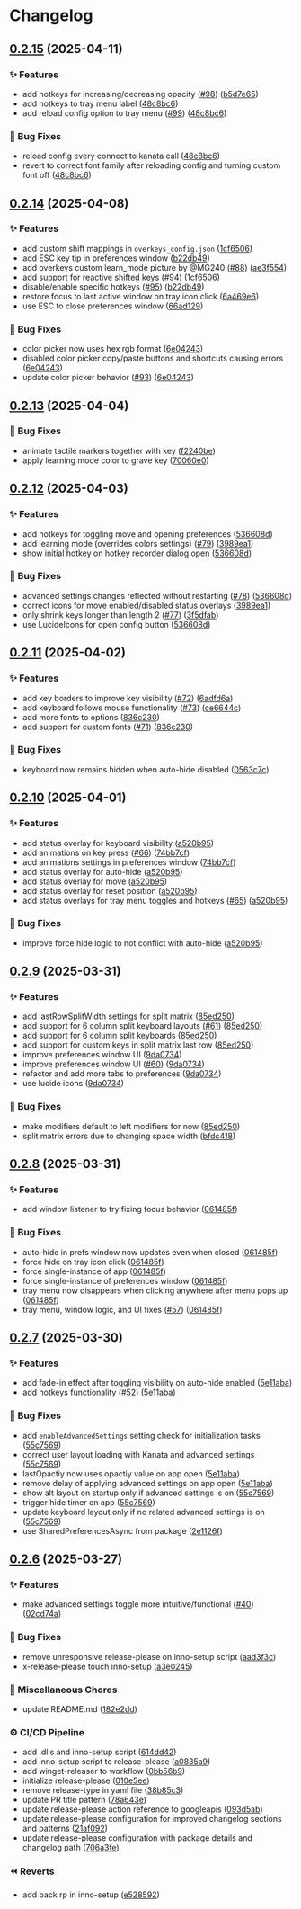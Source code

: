 # Changelog

## [0.2.15](https://github.com/conventoangelo/OverKeys/compare/v0.2.14...v0.2.15) (2025-04-11)


### ✨ Features

* add hotkeys for increasing/decreasing opacity ([#98](https://github.com/conventoangelo/OverKeys/issues/98)) ([b5d7e65](https://github.com/conventoangelo/OverKeys/commit/b5d7e65847deeec79b3a21114f7e5096b2a4b08f))
* add hotkeys to tray menu label ([48c8bc6](https://github.com/conventoangelo/OverKeys/commit/48c8bc604875f43d5630eea0e3d1e3e6ed70acfa))
* add reload config option to tray menu ([#99](https://github.com/conventoangelo/OverKeys/issues/99)) ([48c8bc6](https://github.com/conventoangelo/OverKeys/commit/48c8bc604875f43d5630eea0e3d1e3e6ed70acfa))


### 🐛 Bug Fixes

* reload config every connect to kanata call ([48c8bc6](https://github.com/conventoangelo/OverKeys/commit/48c8bc604875f43d5630eea0e3d1e3e6ed70acfa))
* revert to correct font family after reloading config and turning custom font off ([48c8bc6](https://github.com/conventoangelo/OverKeys/commit/48c8bc604875f43d5630eea0e3d1e3e6ed70acfa))

## [0.2.14](https://github.com/conventoangelo/OverKeys/compare/v0.2.13...v0.2.14) (2025-04-08)


### ✨ Features

* add custom shift mappings in `overkeys_config.json` ([1cf6506](https://github.com/conventoangelo/OverKeys/commit/1cf6506d7758cd77edf3a0d6d1bb24ffa91a33c7))
* add ESC key tip in preferences window ([b22db49](https://github.com/conventoangelo/OverKeys/commit/b22db494cd249bb390e745e666ac7ef92e52b02c))
* add overkeys custom learn_mode picture by @MG240 ([#88](https://github.com/conventoangelo/OverKeys/issues/88)) ([ae3f554](https://github.com/conventoangelo/OverKeys/commit/ae3f554e6ef4263e35c4a63b96fcd6cc2ff7bb6f))
* add support for reactive shifted keys ([#94](https://github.com/conventoangelo/OverKeys/issues/94)) ([1cf6506](https://github.com/conventoangelo/OverKeys/commit/1cf6506d7758cd77edf3a0d6d1bb24ffa91a33c7))
* disable/enable specific hotkeys ([#95](https://github.com/conventoangelo/OverKeys/issues/95)) ([b22db49](https://github.com/conventoangelo/OverKeys/commit/b22db494cd249bb390e745e666ac7ef92e52b02c))
* restore focus to last active window on tray icon click ([6a469e6](https://github.com/conventoangelo/OverKeys/commit/6a469e6ddfe231ed1ca59243c02744c20987fe7b))
* use ESC to close preferences window ([66ad129](https://github.com/conventoangelo/OverKeys/commit/66ad129f3d0bb7fd3535da4de6a76a88ce896ddf))


### 🐛 Bug Fixes

* color picker now uses hex rgb format ([6e04243](https://github.com/conventoangelo/OverKeys/commit/6e0424390311d17603e0a05246caa91faa31fdf9))
* disabled color picker copy/paste buttons and shortcuts causing errors ([6e04243](https://github.com/conventoangelo/OverKeys/commit/6e0424390311d17603e0a05246caa91faa31fdf9))
* update color picker behavior ([#93](https://github.com/conventoangelo/OverKeys/issues/93)) ([6e04243](https://github.com/conventoangelo/OverKeys/commit/6e0424390311d17603e0a05246caa91faa31fdf9))

## [0.2.13](https://github.com/conventoangelo/OverKeys/compare/v0.2.12...v0.2.13) (2025-04-04)


### 🐛 Bug Fixes

* animate tactile markers together with key ([f2240be](https://github.com/conventoangelo/OverKeys/commit/f2240beb320a6f2168304425464293e94006e55d))
* apply learning mode color to grave key ([70060e0](https://github.com/conventoangelo/OverKeys/commit/70060e004b9a0400d454dc6aee1d5ac64bcdd0c0))

## [0.2.12](https://github.com/conventoangelo/OverKeys/compare/v0.2.11...v0.2.12) (2025-04-03)


### ✨ Features

* add hotkeys for toggling move and opening preferences ([536608d](https://github.com/conventoangelo/OverKeys/commit/536608db5f6339f2df98d266f107bd9fb76f08cf))
* add learning mode (overrides colors settings) ([#79](https://github.com/conventoangelo/OverKeys/issues/79)) ([3989ea1](https://github.com/conventoangelo/OverKeys/commit/3989ea1054e508f7701c9fe323905cec2b3fcbac))
* show initial hotkey on hotkey recorder dialog open ([536608d](https://github.com/conventoangelo/OverKeys/commit/536608db5f6339f2df98d266f107bd9fb76f08cf))


### 🐛 Bug Fixes

* advanced settings changes reflected without restarting ([#78](https://github.com/conventoangelo/OverKeys/issues/78)) ([536608d](https://github.com/conventoangelo/OverKeys/commit/536608db5f6339f2df98d266f107bd9fb76f08cf))
* correct icons for move enabled/disabled status overlays ([3989ea1](https://github.com/conventoangelo/OverKeys/commit/3989ea1054e508f7701c9fe323905cec2b3fcbac))
* only shrink keys longer than length 2 ([#77](https://github.com/conventoangelo/OverKeys/issues/77)) ([3f5dfab](https://github.com/conventoangelo/OverKeys/commit/3f5dfab5693b313f79b255f595010fb33d96075a))
* use LucideIcons for open config button ([536608d](https://github.com/conventoangelo/OverKeys/commit/536608db5f6339f2df98d266f107bd9fb76f08cf))

## [0.2.11](https://github.com/conventoangelo/OverKeys/compare/v0.2.10...v0.2.11) (2025-04-02)


### ✨ Features

* add key borders to improve key visibility ([#72](https://github.com/conventoangelo/OverKeys/issues/72)) ([6adfd6a](https://github.com/conventoangelo/OverKeys/commit/6adfd6a83c5a08db0bc901eda1fd5b471a6176b3))
* add keyboard follows mouse functionality ([#73](https://github.com/conventoangelo/OverKeys/issues/73)) ([ce6644c](https://github.com/conventoangelo/OverKeys/commit/ce6644c2b42dcef8414664b3da8bcc11d912c58b))
* add more fonts to options ([836c230](https://github.com/conventoangelo/OverKeys/commit/836c2302afdc34ea4b3dbf46b30dba95cbc98206))
* add support for custom fonts ([#71](https://github.com/conventoangelo/OverKeys/issues/71)) ([836c230](https://github.com/conventoangelo/OverKeys/commit/836c2302afdc34ea4b3dbf46b30dba95cbc98206))


### 🐛 Bug Fixes

* keyboard now remains hidden when auto-hide disabled ([0563c7c](https://github.com/conventoangelo/OverKeys/commit/0563c7c2b2132df5e9c48116f883afff2dacf00f))

## [0.2.10](https://github.com/conventoangelo/OverKeys/compare/v0.2.9...v0.2.10) (2025-04-01)


### ✨ Features

* add  status overlay for keyboard visibility ([a520b95](https://github.com/conventoangelo/OverKeys/commit/a520b95f476b556f3fa6618d252a129d3a601403))
* add animations on key press ([#66](https://github.com/conventoangelo/OverKeys/issues/66)) ([74bb7cf](https://github.com/conventoangelo/OverKeys/commit/74bb7cff5416094a16fcbb7a97ee728a0f12f6ec))
* add animations settings in preferences window ([74bb7cf](https://github.com/conventoangelo/OverKeys/commit/74bb7cff5416094a16fcbb7a97ee728a0f12f6ec))
* add status overlay for auto-hide ([a520b95](https://github.com/conventoangelo/OverKeys/commit/a520b95f476b556f3fa6618d252a129d3a601403))
* add status overlay for move ([a520b95](https://github.com/conventoangelo/OverKeys/commit/a520b95f476b556f3fa6618d252a129d3a601403))
* add status overlay for reset position ([a520b95](https://github.com/conventoangelo/OverKeys/commit/a520b95f476b556f3fa6618d252a129d3a601403))
* add status overlays for tray menu toggles and hotkeys ([#65](https://github.com/conventoangelo/OverKeys/issues/65)) ([a520b95](https://github.com/conventoangelo/OverKeys/commit/a520b95f476b556f3fa6618d252a129d3a601403))


### 🐛 Bug Fixes

* improve force hide logic to not conflict with auto-hide ([a520b95](https://github.com/conventoangelo/OverKeys/commit/a520b95f476b556f3fa6618d252a129d3a601403))

## [0.2.9](https://github.com/conventoangelo/OverKeys/compare/v0.2.8...v0.2.9) (2025-03-31)


### ✨ Features

* add lastRowSplitWidth settings for split matrix ([85ed250](https://github.com/conventoangelo/OverKeys/commit/85ed2506a04803ec99b8636adf772c4455a67418))
* add support for 6 column split keyboard layouts ([#61](https://github.com/conventoangelo/OverKeys/issues/61)) ([85ed250](https://github.com/conventoangelo/OverKeys/commit/85ed2506a04803ec99b8636adf772c4455a67418))
* add support for 6 column split keyboards ([85ed250](https://github.com/conventoangelo/OverKeys/commit/85ed2506a04803ec99b8636adf772c4455a67418))
* add support for custom keys in split matrix last row ([85ed250](https://github.com/conventoangelo/OverKeys/commit/85ed2506a04803ec99b8636adf772c4455a67418))
* improve preferences window UI ([9da0734](https://github.com/conventoangelo/OverKeys/commit/9da0734189d70b9cf8fe4ad36fb6ac2cf7bb46bf))
* improve preferences window UI ([#60](https://github.com/conventoangelo/OverKeys/issues/60)) ([9da0734](https://github.com/conventoangelo/OverKeys/commit/9da0734189d70b9cf8fe4ad36fb6ac2cf7bb46bf))
* refactor and add more tabs to preferences ([9da0734](https://github.com/conventoangelo/OverKeys/commit/9da0734189d70b9cf8fe4ad36fb6ac2cf7bb46bf))
* use lucide icons ([9da0734](https://github.com/conventoangelo/OverKeys/commit/9da0734189d70b9cf8fe4ad36fb6ac2cf7bb46bf))


### 🐛 Bug Fixes

* make modifiers default to left modifiers for now ([85ed250](https://github.com/conventoangelo/OverKeys/commit/85ed2506a04803ec99b8636adf772c4455a67418))
* split matrix errors due to changing space width ([bfdc418](https://github.com/conventoangelo/OverKeys/commit/bfdc41806b1096f5ce6f02bb7fa3144f37763d3f))

## [0.2.8](https://github.com/conventoangelo/OverKeys/compare/v0.2.7...v0.2.8) (2025-03-31)


### ✨ Features

* add window listener to try fixing focus behavior ([061485f](https://github.com/conventoangelo/OverKeys/commit/061485fcf862f4bc63402874261803bcd5336310))


### 🐛 Bug Fixes

* auto-hide in prefs window now updates even when closed ([061485f](https://github.com/conventoangelo/OverKeys/commit/061485fcf862f4bc63402874261803bcd5336310))
* force hide on tray icon click ([061485f](https://github.com/conventoangelo/OverKeys/commit/061485fcf862f4bc63402874261803bcd5336310))
* force single-instance of app ([061485f](https://github.com/conventoangelo/OverKeys/commit/061485fcf862f4bc63402874261803bcd5336310))
* force single-instance of preferences window ([061485f](https://github.com/conventoangelo/OverKeys/commit/061485fcf862f4bc63402874261803bcd5336310))
* tray menu now disappears when clicking anywhere after menu pops up ([061485f](https://github.com/conventoangelo/OverKeys/commit/061485fcf862f4bc63402874261803bcd5336310))
* tray menu, window logic, and UI fixes ([#57](https://github.com/conventoangelo/OverKeys/issues/57)) ([061485f](https://github.com/conventoangelo/OverKeys/commit/061485fcf862f4bc63402874261803bcd5336310))

## [0.2.7](https://github.com/conventoangelo/OverKeys/compare/v0.2.6...v0.2.7) (2025-03-30)


### ✨ Features

* add fade-in effect after toggling visibility on auto-hide enabled ([5e11aba](https://github.com/conventoangelo/OverKeys/commit/5e11aba5d152320f7f1140d4fc12f17b981f2a83))
* add hotkeys functionality ([#52](https://github.com/conventoangelo/OverKeys/issues/52)) ([5e11aba](https://github.com/conventoangelo/OverKeys/commit/5e11aba5d152320f7f1140d4fc12f17b981f2a83))


### 🐛 Bug Fixes

* add `enableAdvancedSettings` setting check for initialization tasks ([55c7569](https://github.com/conventoangelo/OverKeys/commit/55c75699add2103c90dffac1cc12bd2f57c5403f))
* correct user layout loading with Kanata and advanced settings ([55c7569](https://github.com/conventoangelo/OverKeys/commit/55c75699add2103c90dffac1cc12bd2f57c5403f))
* lastOpactiy now uses opactiy value on app open ([5e11aba](https://github.com/conventoangelo/OverKeys/commit/5e11aba5d152320f7f1140d4fc12f17b981f2a83))
* remove delay of applying advanced settings on app open ([5e11aba](https://github.com/conventoangelo/OverKeys/commit/5e11aba5d152320f7f1140d4fc12f17b981f2a83))
* show alt layout on startup only if advanced settings is on ([55c7569](https://github.com/conventoangelo/OverKeys/commit/55c75699add2103c90dffac1cc12bd2f57c5403f))
* trigger hide timer on app  ([55c7569](https://github.com/conventoangelo/OverKeys/commit/55c75699add2103c90dffac1cc12bd2f57c5403f))
* update keyboard layout only if no related advanced settings is on ([55c7569](https://github.com/conventoangelo/OverKeys/commit/55c75699add2103c90dffac1cc12bd2f57c5403f))
* use SharedPreferencesAsync from package ([2e1126f](https://github.com/conventoangelo/OverKeys/commit/2e1126fdd379dd47c9837c4cf7f495fcf1a61588))

## [0.2.6](https://github.com/conventoangelo/OverKeys/compare/v0.2.5...v0.2.6) (2025-03-27)


### ✨ Features

* make advanced settings toggle more intuitive/functional ([#40](https://github.com/conventoangelo/OverKeys/issues/40)) ([02cd74a](https://github.com/conventoangelo/OverKeys/commit/02cd74a532601f74df645e62227addf07906b175))


### 🐛 Bug Fixes

* remove unresponsive release-please on inno-setup script ([aad3f3c](https://github.com/conventoangelo/OverKeys/commit/aad3f3c52a6689a27173fe56d97a9fd88328c4d8))
* x-release-please touch inno-setup ([a3e0245](https://github.com/conventoangelo/OverKeys/commit/a3e0245b7c55e6fd07f2c434cfcdfd21cdffb758))


### 🧹 Miscellaneous Chores

* update README.md ([182e2dd](https://github.com/conventoangelo/OverKeys/commit/182e2ddf70c51cc88cb7a49e95c211657a39aedb))


### ⚙️ CI/CD Pipeline

* add .dlls and inno-setup script ([614dd42](https://github.com/conventoangelo/OverKeys/commit/614dd425b6a25accbfa68d6f8457570b981e91c8))
* add inno-setup script to release-please ([a0835a9](https://github.com/conventoangelo/OverKeys/commit/a0835a9a816f00183ac51ed17314db456131ab17))
* add winget-releaser to workflow ([0bb56b9](https://github.com/conventoangelo/OverKeys/commit/0bb56b94a613c78e45b6bfda6eef57db6f27b6a4))
* initialize release-please ([010e5ee](https://github.com/conventoangelo/OverKeys/commit/010e5ee9b9cc44d54386c185943e8a8bec9bd0a3))
* remove release-type in yaml file ([38b85c3](https://github.com/conventoangelo/OverKeys/commit/38b85c3d45b74b5a2973baa30b7570a94d96c8b7))
* update PR title pattern ([78a643e](https://github.com/conventoangelo/OverKeys/commit/78a643e5056a8071ec38ea5441b9da1481e738ca))
* update release-please action reference to googleapis ([093d5ab](https://github.com/conventoangelo/OverKeys/commit/093d5ab0995ace03a9aca808f3de74122b5c6ce2))
* update release-please configuration for improved changelog sections and patterns ([21af092](https://github.com/conventoangelo/OverKeys/commit/21af0920ec8968769a0f60e756283a2fc7e795dc))
* update release-please configuration with package details and changelog path ([706a3fe](https://github.com/conventoangelo/OverKeys/commit/706a3fe50e21c04df4a69024f4f9fc13cc3d17fd))


### ⏪ Reverts

* add back rp in inno-setup ([e528592](https://github.com/conventoangelo/OverKeys/commit/e528592c244d3acfded7aa8d50df4465ebde9a52))
